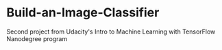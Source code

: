 # Build-an-Image-Classifier
Second project from Udacity's Intro to Machine Learning with TensorFlow Nanodegree program
